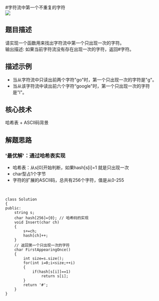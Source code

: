 #字符流中第一个不重复的字符
<br/>
![](https://img.shields.io/badge/String-DataStructures-yellow.svg)<br>


## 题目描述
请实现一个函数用来找出字符流中第一个只出现一次的字符。<br>
输出描述: 如果当前字符流没有存在出现一次的字符，返回#字符。<br>

## 描述示例
- 当从字符流中只读出前两个字符"go"时，第一个只出现一次的字符是"g"。<br>
- 当从该字符流中读出前六个字符“google"时，第一个只出现一次的字符是"l"。<br>

## 核心技术
哈希表 + ASCII码背景<br>

## 解题思路
### '最优解'：通过哈希表实现 <br>
- 哈希表：从s[0]开始判断，如果hash[s[i]=1 就是只出现一次<br>
- char型占1个字节<br>
- 字符的扩展的ASCII码，总共有256个字符，值是从0-255<br>
<br/>

	class Solution
	{
	public:
	    string s;
	    char hash[256]={0}; // 哈希码的实现
	    void Insert(char ch)
	    {
	        s+=ch;
	        hash[ch]++;
	    }
	    // 返回第一个只出现一次的字符
	    char FirstAppearingOnce()
	    {
	        int size=s.size();
	        for(int i=0;i<size;++i)
	        {
	            if(hash[s[i]]==1)
	                return s[i];
	        }
	        return '#';
	    }
	}

<br>

